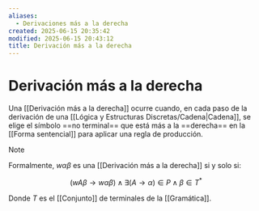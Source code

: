 ```yaml
---
aliases:
  - Derivaciones más a la derecha
created: 2025-06-15 20:35:42
modified: 2025-06-15 20:43:12
title: Derivación más a la derecha
---
```


# Derivación más a la derecha

Una [[Derivación más a la derecha]] ocurre cuando, en cada paso de la derivación de una [[Lógica y Estructuras Discretas/Cadena|Cadena]], se elige el símbolo ==no terminal== que está más a la ==derecha== en la [[Forma sentencial]] para aplicar una regla de producción.

> [!note]
> Formalmente, $w \alpha \beta$ es una [[Derivación más a la derecha]] si y solo si:
>
> $$
> \left( w A \beta \to w \alpha \beta \right) \land \exists \left( A \to \alpha \right) \in P \land \beta \in T^*
> $$
>
> Donde $T$ es el [[Conjunto]] de terminales de la [[Gramática]].
